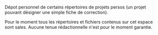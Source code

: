 Dépot personnel de certains répertoires de projets persos (un projet pouvant désigner une simple fiche de correction).

Pour le moment tous les répertoires et fichiers contenus sur cet espace sont sales. Aucune tenue rédactionnelle n'est pour le moment garantie.

